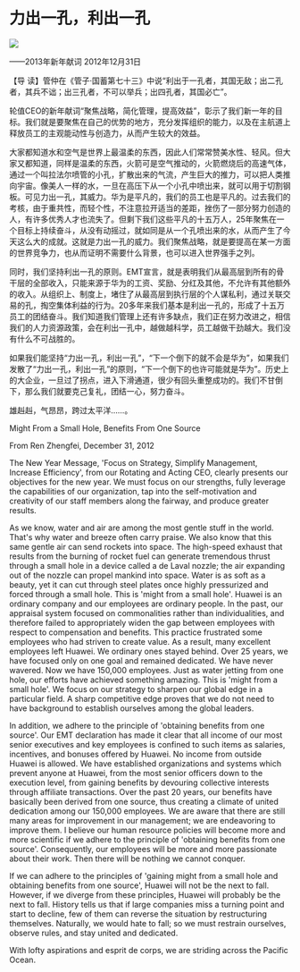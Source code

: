 # 力出一孔，利出一孔
<img class="pv" src="https://api.visitor.plantree.me/visitor-badge/pv?namespace=plantree.me&key=renzhengfei-speeches/力出一孔利出一孔.md">



——2013年新年献词
2012年12月31日



【导  读】管仲在《管子·国蓄第七十三》中说“利出于一孔者，其国无敌；出二孔者，其兵不诎；出三孔者，不可以举兵；出四孔者，其国必亡”。



轮值CEO的新年献词“聚焦战略，简化管理，提高效益”，彰示了我们新一年的目标。我们就是要聚焦在自己的优势的地方，充分发挥组织的能力，以及在主航道上释放员工的主观能动性与创造力，从而产生较大的效益。

大家都知道水和空气是世界上最温柔的东西，因此人们常常赞美水性、轻风。但大家又都知道，同样是温柔的东西，火箭可是空气推动的，火箭燃烧后的高速气体，通过一个叫拉法尔喷管的小孔，扩散出来的气流，产生巨大的推力，可以把人类推向宇宙。像美人一样的水，一旦在高压下从一个小孔中喷出来，就可以用于切割钢板。可见力出一孔，其威力。华为是平凡的，我们的员工也是平凡的。过去我们的考核，由于重共性，而轻个性，不注意拉开适当的差距，挫伤了一部分努力创造的人，有许多优秀人才也流失了。但剩下我们这些平凡的十五万人，25年聚焦在一个目标上持续奋斗，从没有动摇过，就如同是从一个孔喷出来的水，从而产生了今天这么大的成就。这就是力出一孔的威力。我们聚焦战略，就是要提高在某一方面的世界竞争力，也从而证明不需要什么背景，也可以进入世界强手之列。

同时，我们坚持利出一孔的原则。EMT宣言，就是表明我们从最高层到所有的骨干层的全部收入，只能来源于华为的工资、奖励、分红及其他，不允许有其他额外的收入。从组织上、制度上，堵住了从最高层到执行层的个人谋私利，通过关联交易的孔，掏空集体利益的行为。20多年来我们基本是利出一孔的，形成了十五万员工的团结奋斗。我们知道我们管理上还有许多缺点，我们正在努力改进之，相信我们的人力资源政策，会在利出一孔中，越做越科学，员工越做干劲越大。我们没有什么不可战胜的。

如果我们能坚持“力出一孔，利出一孔”，“下一个倒下的就不会是华为”，如果我们发散了“力出一孔，利出一孔”的原则，“下一个倒下的也许可能就是华为”。历史上的大企业，一旦过了拐点，进入下滑通道，很少有回头重整成功的。我们不甘倒下，那么我们就要克己复礼，团结一心，努力奋斗。

雄赳赳，气昂昂，跨过太平洋……。



Might From a Small Hole, Benefits From One Source

From Ren Zhengfei, December 31, 2012

The New Year Message, 'Focus on Strategy, Simplify Management, Increase Efficiency', from our Rotating and Acting CEO, clearly presents our objectives for the new year. We must focus on our strengths, fully leverage the capabilities of our organization, tap into the self-motivation and creativity of our staff members along the fairway, and produce greater results.

As we know, water and air are among the most gentle stuff in the world. That's why water and breeze often carry praise. We also know that this same gentle air can send rockets into space. The high-speed exhaust that results from the burning of rocket fuel can generate tremendous thrust through a small hole in a device called a de Laval nozzle; the air expanding out of the nozzle can propel mankind into space. Water is as soft as a beauty, yet it can cut through steel plates once highly pressurized and forced through a small hole. This is 'might from a small hole'. Huawei is an ordinary company and our employees are ordinary people. In the past, our appraisal system focused on commonalities rather than individualities, and therefore failed to appropriately widen the gap between employees with respect to compensation and benefits. This practice frustrated some employees who had striven to create value. As a result, many excellent employees left Huawei. We ordinary ones stayed behind. Over 25 years, we have focused only on one goal and remained dedicated. We have never wavered. Now we have 150,000 employees. Just as water jetting from one hole, our efforts have achieved something amazing. This is 'might from a small hole'. We focus on our strategy to sharpen our global edge in a particular field. A sharp competitive edge proves that we do not need to have background to establish ourselves among the global leaders.

In addition, we adhere to the principle of 'obtaining benefits from one source'. Our EMT declaration has made it clear that all income of our most senior executives and key employees is confined to such items as salaries, incentives, and bonuses offered by Huawei. No income from outside Huawei is allowed. We have established organizations and systems which prevent anyone at Huawei, from the most senior officers down to the execution level, from gaining benefits by devouring collective interests through affiliate transactions. Over the past 20 years, our benefits have basically been derived from one source, thus creating a climate of united dedication among our 150,000 employees. We are aware that there are still many areas for improvement in our management; we are endeavoring to improve them. I believe our human resource policies will become more and more scientific if we adhere to the principle of 'obtaining benefits from one source'. Consequently, our employees will be more and more passionate about their work. Then there will be nothing we cannot conquer.

If we can adhere to the principles of 'gaining might from a small hole and obtaining benefits from one source', Huawei will not be the next to fall. However, if we diverge from these principles, Huawei will probably be the next to fall. History tells us that if large companies miss a turning point and start to decline, few of them can reverse the situation by restructuring themselves. Naturally, we would hate to fall; so we must restrain ourselves, observe rules, and stay united and dedicated.

With lofty aspirations and esprit de corps, we are striding across the Pacific Ocean.
